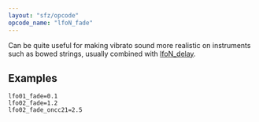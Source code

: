 ```yaml
---
layout: "sfz/opcode"
opcode_name: "lfoN_fade"
---
```

Can be quite useful for making vibrato sound more realistic on instruments such
as bowed strings, usually combined with [lfoN_delay](lfoN_delay).

## Examples

```
lfo01_fade=0.1
lfo02_fade=1.2
lfo02_fade_oncc21=2.5
```
